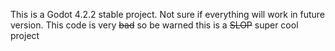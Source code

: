 This is a Godot 4.2.2 stable project. Not sure if everything will work in future version.
This code is very ~~bad~~ so be warned this is a ~~SLOP~~ super cool project
